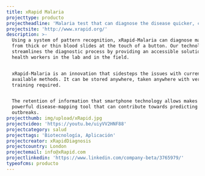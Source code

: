 ```yaml
---
title: xRapid Malaria
projecttype: producto
projectheadline: 'Malaria test that can diagnose the disease quicker, cheaper and as accurately'
projectsite: 'http://www.xrapid.org/'
description: >-
  Using a system of pattern recognition, xRapid-Malaria can diagnose malaria
  from thick or thin blood slides at the touch of a button. Our technology
  streamlines the diagnostic process by providing an accessible solution for
  health workers in the lab and in the field.


  xRapid-Malaria is an innovation that sidesteps the issues with currently
  available methods. It can be stored anywhere, taken anywhere with very little
  training required.


  The retention of information that smartphone technology allows makes for a
  powerful disease-mapping tool that can contribute towards predicting future
  outbreaks.
projectthumb: img/upload/xRapid.jpg
projectvideo: 'https://youtu.be/uiyVV2HNF88'
projectcategory: salud
projecttags: 'Biotecnología, Aplicación'
projectcreator: xRapidDiagnosis
projectcountry: London
projectemail: info@xRapid.com
projectlinkedin: 'https://www.linkedin.com/company-beta/3765979/'
typeofcms: producto
---
```




